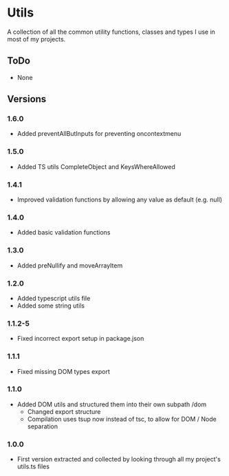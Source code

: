 # Utils

A collection of all the common utility functions, classes and types I use in most of my projects.

## ToDo

-   None

## Versions

### 1.6.0

-   Added preventAllButInputs for preventing oncontextmenu

### 1.5.0

-   Added TS utils CompleteObject and KeysWhereAllowed

### 1.4.1

-   Improved validation functions by allowing any value as default (e.g. null)

### 1.4.0

-   Added basic validation functions

### 1.3.0

-   Added preNullify and moveArrayItem

### 1.2.0

-   Added typescript utils file
-   Added some string utils

### 1.1.2-5

-   Fixed incorrect export setup in package.json

### 1.1.1

-   Fixed missing DOM types export

### 1.1.0

-   Added DOM utils and structured them into their own subpath /dom
    -   Changed export structure
    -   Compilation uses tsup now instead of tsc, to allow for DOM / Node separation

### 1.0.0

-   First version extracted and collected by looking through all my project's utils.ts files
